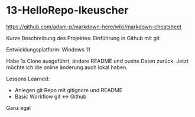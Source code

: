 # 13-HelloRepo-lkeuscher

https://github.com/adam-p/markdown-here/wiki/markdown-cheatsheet

Kurze Beschreibung des Projektes: Einführung in Github mit git

Entwicklungsplatform: Windows 11

Habe 1x Clone ausgeführt, ändere README und pushe Daten zurück.
Jetzt möchte ich die online änderung auch lokal haben.

Lessons Learned:
+ Anlegen git Repo mit gitignore und README
+ Basic Workflow git <-> Github


Ganz egal